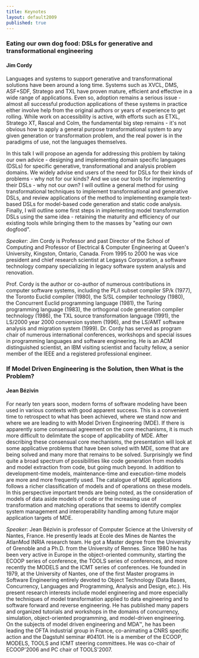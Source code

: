 ```yaml
---
title: Keynotes
layout: default2009
published: true
---
```



### Eating our own dog food: DSLs for generative and transformational engineering

#### Jim Cordy

Languages and systems to support generative and transformational solutions have been around a long time. Systems such as XVCL, DMS, ASF+SDF, Stratego and TXL have proven mature, efficient and effective in a wide range of applications. Even so, adoption remains a serious issue - almost all successful production applications of these systems in practice either involve help from the original authors or years of experience to get rolling. While work on accessibility is active, with efforts such as ETXL, Stratego XT, Rascal and Colm, the fundamental big step remains - it's not obvious how to apply a general purpose transformational system to any given generation or transformation problem, and the real power is in the paradigms of use, not the languages themselves.

In this talk I will propose an agenda for addressing this problem by taking our own advice - designing and implementing domain specific languages (DSLs) for specific generative, transformational and analysis problem domains. We widely advise end users of the need for DSLs for their kinds of problems - why not for our kinds? And we use our tools for implementing their DSLs - why not our own? I will outline a general method for using transformational techniques to implement transformational and generative DSLs, and review applications of the method to implementing example text-based DSLs for model-based code generation and static code analysis. Finally, I will outline some first steps in implementing model transformation DSLs using the same idea - retaining the maturity and efficiency of our existing tools while bringing them to the masses by "eating our own dogfood".

_Speaker:_ Jim Cordy is Professor and past Director of the School of Computing and Professor of Electrical & Computer Engineering at Queen's University, Kingston, Ontario, Canada.  From 1995 to 2000 he was vice president and chief research scientist at Legasys Corporation, a software technology company specializing in legacy software system analysis and renovation.

Prof. Cordy is the author or co-author of numerous contributions in computer software systems, including the PL/I subset compiler SP/k (1977), the Toronto Euclid compiler (1980), the S/SL compiler technology (1980), the Concurrent Euclid programming language (1981), the Turing programming language (1983), the orthogonal code generation compiler technology (1986), the TXL source transformation language (1991), the LS/2000 year 2000 conversion system (1996), and the LS/AMT software analysis and migration system (1999). Dr. Cordy has served as program chair of numerous international conferences, workshops and special  issues in programming languages and software engineering.  He is an ACM distinguished scientist, an IBM visiting scientist and faculty fellow, a senior member of the IEEE and a registered professional engineer.

### If Model Driven Engineering is the Solution, then What is the Problem?

#### Jean Bézivin

For nearly ten years soon, modern forms of software modeling have been used in various contexts with good apparent success. This is a convenient time to retrospect to what has been achieved, where we stand now and where we are leading to with Model Driven Engineering (MDE). If there is apparently some consensual agreement on the core mechanisms, it is much more difficult to delimitate the scope of applicability of MDE. After describing these consensual core mechanisms, the presentation will look at some applicative problems that have been solved with MDE, some that are being solved and many more that remains to be solved. Surprisingly we find quite a broad spectrum of possibilities like code generation from models and model extraction from code, but going much beyond. In addition to development-time models, maintenance-time and execution-time models are more and more frequently used. The catalogue of MDE applications follows a richer classification of models and of operations on these models. In this perspective important trends are being noted, as the consideration of models of data aside models of code or the increasing use of transformation and matching operations that seems to identify complex system management and interoperability handling among future major application targets of MDE.

_Speaker:_ Jean Bézivin is professor of Computer Science at the University of Nantes, France. He presently leads at Ecole des Mines de Nantes the AtlanMod INRIA research team. He got a Master degree from the University of Grenoble and a Ph.D. from the University of Rennes. Since 1980 he has been very active in Europe in the object-oriented community, starting the ECOOP series of conference, the TOOLS series of conferences, and more recently the MODELS and the ICMT series of conferences. He founded in 1979, at the University of Nantes, one of the first Master programs in Software Engineering entirely devoted to Object Technology (Data Bases, Concurrency, Languages and Programming, Analysis and Design, etc.). His present research interests include model engineering and more especially the techniques of model transformation applied to data engineering and to software forward and reverse engineering. He has published many papers and organized tutorials and workshops in the domains of concurrency, simulation, object-oriented programming, and model-driven engineering. On the subjects of model driven engineering and MDA™, he has been leading the OFTA industrial group in France, co-animating a CNRS specific action and the Dagstuhl seminar #04101. He is a member of the ECOOP, MODELS, TOOLS and ICMT steering committees. He was co-chair of ECOOP'2006 and PC chair of TOOLS'2007.
